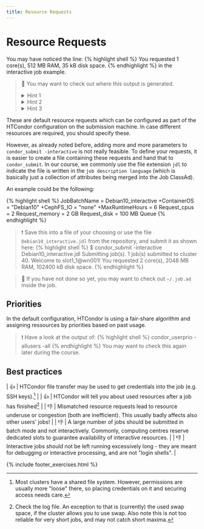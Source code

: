 ```yaml
---
title: Resource Requests
---
```

# Resource Requests

You may have noticed the line:
{% highlight shell %}
You requested 1 core(s), 512 MB RAM, 35 kB disk space.
{% endhighlight %}
in the interactive job example.

> :leopard: You may want to check out where this output is generated.
> <details><summary>Hint 1</summary>It is <b>not</b> created by HTCondor itself, but in your environment.</details>
> <details><summary>Hint 2</summary>Check out `/etc/profile.d`.</details>
> <details><summary>Hint 3</summary>Check out `/etc/profile.d/12-resources_and_mt.sh`. How does it gather the information?</details>

These are default resource requests which can be configured as part of the HTCondor configuration on the submission machine. In case different resources are required, you should specify these.

However, as already noted before, adding more and more parameters to `condor_submit -interactive` is not really feasible. To define your requests, it is easier to create a file containing these requests and hand that to `condor_submit`. In our course, we commonly use the file extension `jdl` to indicate the file is written in the `job description language` (which is basically just a collection of attributes being merged into the Job ClassAd).

An example could be the following:

{% highlight shell %}
JobBatchName = Debian10_interactive
+ContainerOS = "Debian10"
+CephFS_IO   = "none"
+MaxRuntimeHours = 6
Request_cpus = 2
Request_memory = 2 GB
Request_disk = 100 MB
Queue
{% endhighlight %}

> :exclamation: Save this into a file of your choosing or use the file `Debian10_interactive.jdl` from the repository, and submit it as shown here:
{% highlight shell %}
$ condor_submit -interactive Debian10_interactive.jdl
Submitting job(s).
1 job(s) submitted to cluster 40.
Welcome to slot1_1@wn001!
You requested 2 core(s), 2048 MB RAM, 102400 kB disk space.
{% endhighlight %}

> :leopard: If you have not done so yet, you may want to check out `~/.job.ad` inside the job.

## Priorities

In the default configuration, HTCondor is using a fair-share algorithm and assigning ressources by priorities based on past usage.
> :exclamation: Have a look at the output of:
{% highlight shell %}
condor_userprio -allusers -all
{% endhighlight %}
You may want to check this again later during the course.

## Best practices

| :+1: | HTCondor file transfer may be used to get credentials into the job (e.g. SSH keys).[^1] |
| :+1: | HTCondor will tell you about used resources after a job has finished[^2] |
| :-1: | Mismatched resource requests lead to resource underuse or congestion (both are inefficient). This usually badly affects also other users' jobs! |
| :-1: | A large number of jobs should be submitted in batch mode and not interactively. Commonly, computing centres reserve dedicated slots to guarantee availability of interactive resources. |
| :-1: | Interactive jobs should not be left running excessively long - they are meant for debugging or interactive processing, and are not "login shells". |

[^1]: Most clusters have a shared file system. However, permissions are usually more "loose" there, so placing credentials on it and securing access needs care.
[^2]: Check the log file. An exception to that is (currently) the used swap space, if the cluster allows you to use swap. Also note this is not too reliable for very short jobs, and may not catch short maxima.

{% include footer_exercises.html %}
